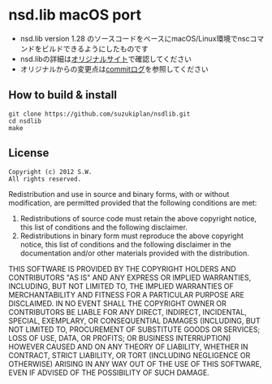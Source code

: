 # nsd.lib macOS port

- nsd.lib version 1.28 のソースコードをベースにmacOS/Linux環境でnscコマンドをビルドできるようにしたものです
- nsd.libの詳細は[オリジナルサイト](http://shaw.la.coocan.jp/nsdl/)で確認してください
- オリジナルからの変更点は[commitログ](./commits/master)を参照してください

## How to build & install

```
git clone https://github.com/suzukiplan/nsdlib.git
cd nsdlib
make
```

## License

```
Copyright (c) 2012 S.W.
All rights reserved.
```

Redistribution and use in source and binary forms, with or without modification, are permitted provided that the following conditions are met:

1. Redistributions of source code must retain the above copyright notice, this list of conditions and the following disclaimer.
2. Redistributions in binary form must reproduce the above copyright notice, this list of conditions and the following disclaimer in the documentation and/or other materials provided with the distribution.

THIS SOFTWARE IS PROVIDED BY THE COPYRIGHT HOLDERS AND CONTRIBUTORS "AS IS" AND ANY EXPRESS OR IMPLIED WARRANTIES, INCLUDING, BUT NOT LIMITED TO, THE IMPLIED WARRANTIES OF MERCHANTABILITY AND FITNESS FOR A PARTICULAR PURPOSE ARE DISCLAIMED. IN NO EVENT SHALL THE COPYRIGHT OWNER OR CONTRIBUTORS BE LIABLE FOR ANY DIRECT, INDIRECT, INCIDENTAL, SPECIAL, EXEMPLARY, OR CONSEQUENTIAL DAMAGES (INCLUDING, BUT NOT LIMITED TO, PROCUREMENT OF SUBSTITUTE GOODS OR SERVICES; LOSS OF USE, DATA, OR PROFITS; OR BUSINESS INTERRUPTION) HOWEVER CAUSED AND ON ANY THEORY OF LIABILITY, WHETHER IN CONTRACT, STRICT LIABILITY, OR TORT (INCLUDING NEGLIGENCE OR OTHERWISE) ARISING IN ANY WAY OUT OF THE USE OF THIS SOFTWARE, EVEN IF ADVISED OF THE POSSIBILITY OF SUCH DAMAGE.


